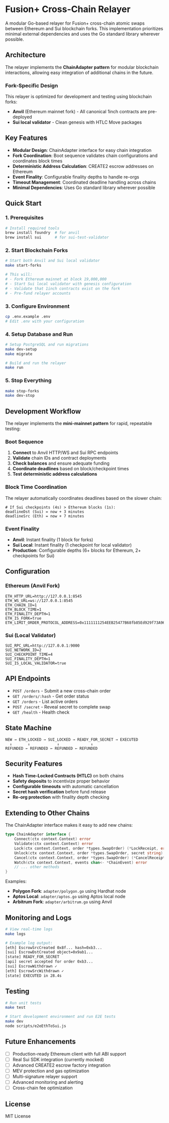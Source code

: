 # Fusion+ Cross-Chain Relayer

A modular Go-based relayer for Fusion+ cross-chain atomic swaps between Ethereum and Sui blockchain forks. This implementation prioritizes minimal external dependencies and uses the Go standard library wherever possible.

## Architecture

The relayer implements the **ChainAdapter pattern** for modular blockchain interactions, allowing easy integration of additional chains in the future.

### Fork-Specific Design

This relayer is optimized for development and testing using blockchain forks:

- **Anvil** (Ethereum mainnet fork) - All canonical 1inch contracts are pre-deployed
- **Sui local validator** - Clean genesis with HTLC Move packages

## Key Features

- **Modular Design**: ChainAdapter interface for easy chain integration
- **Fork Coordination**: Boot sequence validates chain configurations and coordinates block times
- **Deterministic Address Calculation**: CREATE2 escrow addresses on Ethereum
- **Event Finality**: Configurable finality depths to handle re-orgs
- **Timeout Management**: Coordinated deadline handling across chains
- **Minimal Dependencies**: Uses Go standard library wherever possible

## Quick Start

### 1. Prerequisites

```bash
# Install required tools
brew install foundry  # for anvil
brew install sui      # for sui-test-validator
```

### 2. Start Blockchain Forks

```bash
# Start both Anvil and Sui local validator
make start-forks

# This will:
# - Fork Ethereum mainnet at block 19,000,000
# - Start Sui local validator with genesis configuration
# - Validate that 1inch contracts exist on the fork
# - Pre-fund relayer accounts
```

### 3. Configure Environment

```bash
cp .env.example .env
# Edit .env with your configuration
```

### 4. Setup Database and Run

```bash
# Setup PostgreSQL and run migrations
make dev-setup
make migrate

# Build and run the relayer
make run
```

### 5. Stop Everything

```bash
make stop-forks
make dev-stop
```

## Development Workflow

The relayer implements the **mini-mainnet pattern** for rapid, repeatable testing:

### Boot Sequence

1. **Connect** to Anvil HTTP/WS and Sui RPC endpoints
2. **Validate** chain IDs and contract deployments
3. **Check balances** and ensure adequate funding
4. **Coordinate deadlines** based on block/checkpoint times
5. **Test deterministic address calculations**

### Block Time Coordination

The relayer automatically coordinates deadlines based on the slower chain:

```
# If Sui checkpoints (4s) > Ethereum blocks (1s):
deadlineDst (Sui) = now + 3 minutes
deadlineSrc (Eth) = now + 7 minutes
```

### Event Finality

- **Anvil**: Instant finality (1 block for forks)
- **Sui Local**: Instant finality (1 checkpoint for local validator)
- **Production**: Configurable depths (6+ blocks for Ethereum, 2+ checkpoints for Sui)

## Configuration

### Ethereum (Anvil Fork)

```env
ETH_HTTP_URL=http://127.0.0.1:8545
ETH_WS_URL=ws://127.0.0.1:8545
ETH_CHAIN_ID=1
ETH_BLOCK_TIME=1
ETH_FINALITY_DEPTH=1
ETH_IS_FORK=true
ETH_LIMIT_ORDER_PROTOCOL_ADDRESS=0x1111111254EEB25477B68fb85Ed929f73A960582
```

### Sui (Local Validator)

```env
SUI_RPC_URL=http://127.0.0.1:9000
SUI_NETWORK_ID=2
SUI_CHECKPOINT_TIME=4
SUI_FINALITY_DEPTH=1
SUI_IS_LOCAL_VALIDATOR=true
```

## API Endpoints

- `POST /orders` - Submit a new cross-chain order
- `GET /orders/:hash` - Get order status
- `GET /orders` - List active orders
- `POST /secret` - Reveal secret to complete swap
- `GET /health` - Health check

## State Machine

```
NEW → ETH_LOCKED → SUI_LOCKED → READY_FOR_SECRET → EXECUTED
  ↓       ↓            ↓              ↓
REFUNDED ← REFUNDED ← REFUNDED ← REFUNDED
```

## Security Features

- **Hash Time-Locked Contracts (HTLC)** on both chains
- **Safety deposits** to incentivize proper behavior
- **Configurable timeouts** with automatic cancellation
- **Secret hash verification** before fund release
- **Re-org protection** with finality depth checking

## Extending to Other Chains

The ChainAdapter interface makes it easy to add new chains:

```go
type ChainAdapter interface {
    Connect(ctx context.Context) error
    Validate(ctx context.Context) error
    Lock(ctx context.Context, order *types.SwapOrder) (*LockReceipt, error)
    Unlock(ctx context.Context, order *types.SwapOrder, secret string) (*UnlockReceipt, error)
    Cancel(ctx context.Context, order *types.SwapOrder) (*CancelReceipt, error)
    Watch(ctx context.Context, events chan<- *ChainEvent) error
    // ... other methods
}
```

Examples:

- **Polygon Fork**: `adapter/polygon.go` using Hardhat node
- **Aptos Local**: `adapter/aptos.go` using Aptos local node
- **Arbitrum Fork**: `adapter/arbitrum.go` using Anvil

## Monitoring and Logs

```bash
# View real-time logs
make logs

# Example log output:
[eth] EscrowSrcCreated 0x8f... hash=0xb3...
[sui] EscrowDstCreated object=0x9ab1...
[state] READY_FOR_SECRET
[api] secret accepted for order 0xb3...
[sui] EscrowWithdrawn ✓
[eth] EscrowSrcWithdrawn ✓
[state] EXECUTED in 28.4s
```

## Testing

```bash
# Run unit tests
make test

# Start development environment and run E2E tests
make dev
node scripts/e2eEthToSui.js
```

## Future Enhancements

- [ ] Production-ready Ethereum client with full ABI support
- [ ] Real Sui SDK integration (currently mocked)
- [ ] Advanced CREATE2 escrow factory integration
- [ ] MEV protection and gas optimization
- [ ] Multi-signature relayer support
- [ ] Advanced monitoring and alerting
- [ ] Cross-chain fee optimization

## License

MIT License
